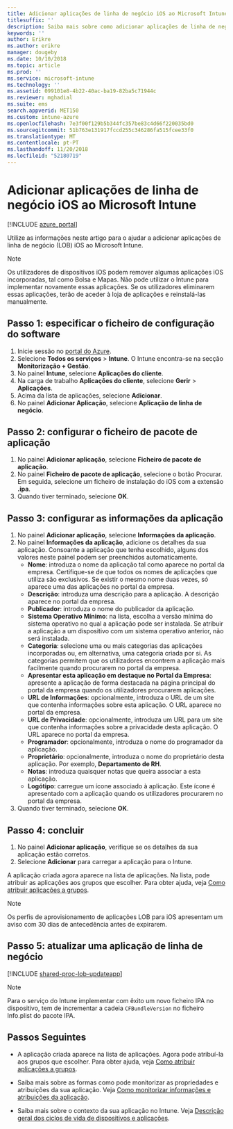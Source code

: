 ```yaml
---
title: Adicionar aplicações de linha de negócio iOS ao Microsoft Intune
titlesuffix: ''
description: Saiba mais sobre como adicionar aplicações de linha de negócio iOS ao Microsoft Intune.
keywords: ''
author: Erikre
ms.author: erikre
manager: dougeby
ms.date: 10/10/2018
ms.topic: article
ms.prod: ''
ms.service: microsoft-intune
ms.technology: ''
ms.assetid: 099101e8-4b22-40ac-ba19-82ba5c71944c
ms.reviewer: mghadial
ms.suite: ems
search.appverid: MET150
ms.custom: intune-azure
ms.openlocfilehash: 7e3f00f129b5b344fc357be83c4d66f220035bd0
ms.sourcegitcommit: 51b763e131917fccd255c346286fa515fcee33f0
ms.translationtype: MT
ms.contentlocale: pt-PT
ms.lasthandoff: 11/20/2018
ms.locfileid: "52180719"
---
```

# <a name="add-an-ios-line-of-business-app-to-microsoft-intune"></a>Adicionar aplicações de linha de negócio iOS ao Microsoft Intune

[!INCLUDE [azure_portal](./includes/azure_portal.md)]

Utilize as informações neste artigo para o ajudar a adicionar aplicações de linha de negócio (LOB) iOS ao Microsoft Intune.

>[!NOTE]
>Os utilizadores de dispositivos iOS podem remover algumas aplicações iOS incorporadas, tal como Bolsa e Mapas. Não pode utilizar o Intune para implementar novamente essas aplicações. Se os utilizadores eliminarem essas aplicações, terão de aceder à loja de aplicações e reinstalá-las manualmente.

## <a name="step-1-specify-the-software-setup-file"></a>Passo 1: especificar o ficheiro de configuração do software

1. Inicie sessão no [portal do Azure](https://portal.azure.com).
2. Selecione **Todos os serviços** > **Intune**. O Intune encontra-se na secção **Monitorização + Gestão**.
3. No painel **Intune**, selecione **Aplicações do cliente**.
4. Na carga de trabalho **Aplicações do cliente**, selecione **Gerir** > **Aplicações**.
5. Acima da lista de aplicações, selecione **Adicionar**.
6. No painel **Adicionar Aplicação**, selecione **Aplicação de linha de negócio**.

## <a name="step-2-configure-the-app-package-file"></a>Passo 2: configurar o ficheiro de pacote de aplicação

1. No painel **Adicionar aplicação**, selecione **Ficheiro de pacote de aplicação**.
2. No painel **Ficheiro de pacote de aplicação**, selecione o botão Procurar. Em seguida, selecione um ficheiro de instalação do iOS com a extensão **.ipa**.
3. Quando tiver terminado, selecione **OK**.


## <a name="step-3-configure-app-information"></a>Passo 3: configurar as informações da aplicação

1. No painel **Adicionar aplicação**, selecione **Informações da aplicação**.
2. No painel **Informações da aplicação**, adicione os detalhes da sua aplicação. Consoante a aplicação que tenha escolhido, alguns dos valores neste painel podem ser preenchidos automaticamente.
    - **Nome**: introduza o nome da aplicação tal como aparece no portal da empresa. Certifique-se de que todos os nomes de aplicações que utiliza são exclusivos. Se existir o mesmo nome duas vezes, só aparece uma das aplicações no portal da empresa.
    - **Descrição**: introduza uma descrição para a aplicação. A descrição aparece no portal da empresa.
    - **Publicador**: introduza o nome do publicador da aplicação.
    - **Sistema Operativo Mínimo**: na lista, escolha a versão mínima do sistema operativo no qual a aplicação pode ser instalada. Se atribuir a aplicação a um dispositivo com um sistema operativo anterior, não será instalada.
    - **Categoria**: selecione uma ou mais categorias das aplicações incorporadas ou, em alternativa, uma categoria criada por si. As categorias permitem que os utilizadores encontrem a aplicação mais facilmente quando procurarem no portal da empresa.
    - **Apresentar esta aplicação em destaque no Portal da Empresa**: apresente a aplicação de forma destacada na página principal do portal da empresa quando os utilizadores procurarem aplicações.
    - **URL de Informações**: opcionalmente, introduza o URL de um site que contenha informações sobre esta aplicação. O URL aparece no portal da empresa.
    - **URL de Privacidade**: opcionalmente, introduza um URL para um site que contenha informações sobre a privacidade desta aplicação. O URL aparece no portal da empresa.
    - **Programador**: opcionalmente, introduza o nome do programador da aplicação.
    - **Proprietário**: opcionalmente, introduza o nome do proprietário desta aplicação. Por exemplo, **Departamento de RH**.
    - **Notas**: introduza quaisquer notas que queira associar a esta aplicação.
    - **Logótipo**: carregue um ícone associado à aplicação. Este ícone é apresentado com a aplicação quando os utilizadores procurarem no portal da empresa.
3. Quando tiver terminado, selecione **OK**.

## <a name="step-4-finish-up"></a>Passo 4: concluir

1. No painel **Adicionar aplicação**, verifique se os detalhes da sua aplicação estão corretos.
2. Selecione **Adicionar** para carregar a aplicação para o Intune.

A aplicação criada agora aparece na lista de aplicações. Na lista, pode atribuir as aplicações aos grupos que escolher. Para obter ajuda, veja [Como atribuir aplicações a grupos](apps-deploy.md).

> [!NOTE]
> Os perfis de aprovisionamento de aplicações LOB para iOS apresentam um aviso com 30 dias de antecedência antes de expirarem.

## <a name="step-5-update-a-line-of-business-app"></a>Passo 5: atualizar uma aplicação de linha de negócio

[!INCLUDE [shared-proc-lob-updateapp](./includes/shared-proc-lob-updateapp.md)]

> [!NOTE]
> Para o serviço do Intune implementar com êxito um novo ficheiro IPA no dispositivo, tem de incrementar a cadeia `CFBundleVersion` no ficheiro Info.plist do pacote IPA.

## <a name="next-steps"></a>Passos Seguintes

- A aplicação criada aparece na lista de aplicações. Agora pode atribuí-la aos grupos que escolher. Para obter ajuda, veja [Como atribuir aplicações a grupos](apps-deploy.md).

- Saiba mais sobre as formas como pode monitorizar as propriedades e atribuições da sua aplicação. Veja [Como monitorizar informações e atribuições da aplicação](apps-monitor.md).

- Saiba mais sobre o contexto da sua aplicação no Intune. Veja [Descrição geral dos ciclos de vida de dispositivos e aplicações](introduction-device-app-lifecycles.md).
